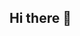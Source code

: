 ## Hi there 👋

<!--
**OLUWATOYINNI/oluwatoyinni** is a ✨ _special_ ✨ repository because its `README.md` (this file) appears on your GitHub profile.

Here are some ideas to get you started:

- 🔭 I’m currently working on weather condition☁️
- 🌱 I’m currently learning data science and python
- 👯 I’m looking to collaborate on projects relating to AI/ML/Python
- 🤔 I’m looking for help with jobs and internship
- 💬 Ask me about AI
- 📫 How to reach me: email: oluwatoyinnitoto@gmail.com, +2348068175603
- 😄 Pronouns: she
- ⚡ Fun fact: am a graduate of English Language🌞
-->
